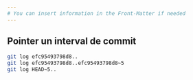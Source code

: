 ```yaml
---
# You can insert information in the Front-Matter if needed
---
```

## Pointer un interval de commit

```bash
git log efc95493798d8..
git log efc95493798d8..efc95493798d8~5
git log HEAD~5..
```

